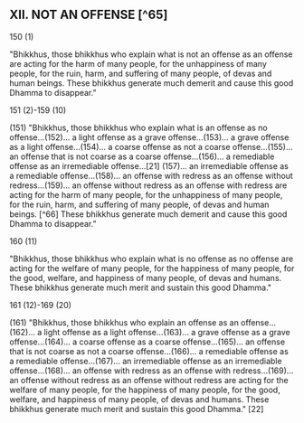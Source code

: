 ## XII. NOT AN OFFENSE [^65]

150 (1)

"Bhikkhus, those bhikkhus who explain what is not an offense as an offense are acting for the harm of many people, for the unhappiness of many people, for the ruin, harm, and suffering of many people, of devas and human beings. These bhikkhus generate much demerit and cause this good Dhamma to disappear."

151 (2)-159 (10)

(151) "Bhikkhus, those bhikkhus who explain what is an offense as no offense...(152)... a light offense as a grave offense...(153)... a grave offense as a light offense...(154)... a coarse offense as not a coarse offense...(155)... an offense that is not coarse as a coarse offense...(156)... a remediable offense as an irremediable offense...[21] (157)... an irremediable offense as a remediable offense...(158)... an offense with redress as an offense without redress...(159)... an offense without redress as an offense with redress are acting for the harm of many people, for the unhappiness of many people, for the ruin, harm, and suffering of many people, of devas and human beings. [^66] These bhikkhus generate much demerit and cause this good Dhamma to disappear."

160 (11)

"Bhikkhus, those bhikkhus who explain what is no offense as no offense are acting for the welfare of many people, for the happiness of many people, for the good, welfare, and happiness of many people, of devas and humans. These bhikkhus generate much merit and sustain this good Dhamma."

161 (12)-169 (20)

(161) "Bhikkhus, those bhikkhus who explain an offense as an offense...(162)... a light offense as a light offense...(163)... a grave offense as a grave offense...(164)... a coarse offense as a coarse offense...(165)... an offense that is not coarse as not a coarse offense...(166)... a remediable offense as a remediable offense...(167)... an irremediable offense as an irremediable offense...(168)... an offense with redress as an offense with redress...(169)... an offense without redress as an offense without redress are acting for the welfare of many people, for the happiness of many people, for the good, welfare, and happiness of many people, of devas and humans. These bhikkhus generate much merit and sustain this good Dhamma." [22]

